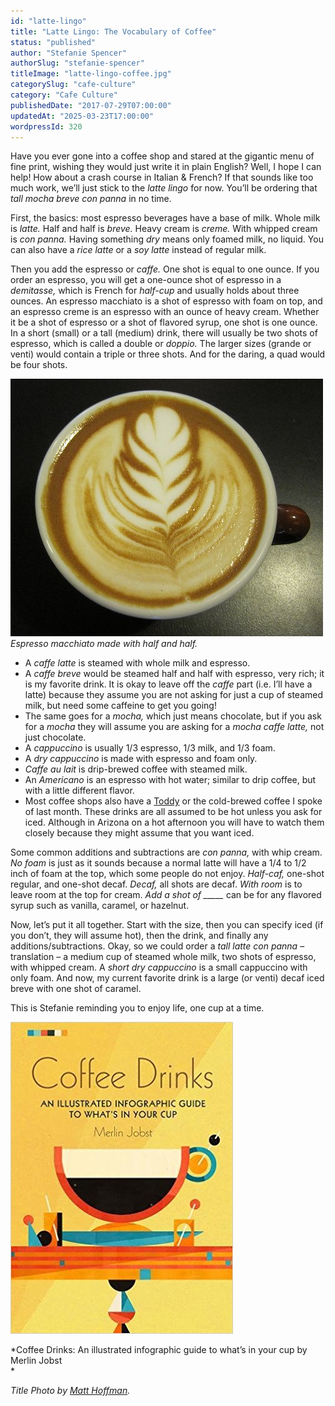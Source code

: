 ```yaml
---
id: "latte-lingo"
title: "Latte Lingo: The Vocabulary of Coffee"
status: "published"
author: "Stefanie Spencer"
authorSlug: "stefanie-spencer"
titleImage: "latte-lingo-coffee.jpg"
categorySlug: "cafe-culture"
category: "Cafe Culture"
publishedDate: "2017-07-29T07:00:00"
updatedAt: "2025-03-23T17:00:00"
wordpressId: 320
---
```


Have you ever gone into a coffee shop and stared at the gigantic menu of fine print, wishing they would just write it in plain English? Well, I hope I can help! How about a crash course in Italian & French? If that sounds like too much work, we’ll just stick to the *latte lingo* for now. You’ll be ordering that *tall mocha breve con panna* in no time.

First, the basics: most espresso beverages have a base of milk. Whole milk is *latte.* Half and half is *breve.* Heavy cream is *creme.* With whipped cream is *con panna.* Having something *dry* means only foamed milk, no liquid. You can also have a *rice latte* or a *soy latte* instead of regular milk.

Then you add the espresso or *caffe.* One shot is equal to one ounce. If you order an espresso, you will get a one-ounce shot of espresso in a *demitasse,* which is French for *half-cup* and usually holds about three ounces. An espresso macchiato is a shot of espresso with foam on top, and an espresso creme is an espresso with an ounce of heavy cream. Whether it be a shot of espresso or a shot of flavored syrup, one shot is one ounce. In a short (small) or a tall (medium) drink, there will usually be two shots of espresso, which is called a double or *doppio.* The larger sizes (grande or venti) would contain a triple or three shots. And for the daring, a quad would be four shots.

![Espresso macchiato made with half and half.](latte-design1.jpg)  
*Espresso macchiato made with half and half.*

-   A *caffe latte* is steamed with whole milk and espresso.
-   A *caffe breve* would be steamed half and half with espresso, very rich; it is my favorite drink. It is okay to leave off the *caffe* part (i.e. I’ll have a latte) because they assume you are not asking for just a cup of steamed milk, but need some caffeine to get you going!
-   The same goes for a *mocha,* which just means chocolate, but if you ask for a *mocha* they will assume you are asking for a *mocha caffe latte,* not just chocolate.
-   A *cappuccino* is usually 1/3 espresso, 1/3 milk, and 1/3 foam.
-   A *dry cappuccino* is made with espresso and foam only.
-   *Caffe au lait* is drip-brewed coffee with steamed milk.
-   An *Americano* is an espresso with hot water; similar to drip coffee, but with a little different flavor.
-   Most coffee shops also have a [Toddy](http://ineedcoffee.com/cold-brew-coffee-with-the-toddy-coffee-maker/) or the cold-brewed coffee I spoke of last month. These drinks are all assumed to be hot unless you ask for iced. Although in Arizona on a hot afternoon you will have to watch them closely because they might assume that you want iced.

Some common additions and subtractions are *con panna,* with whip cream. *No foam* is just as it sounds because a normal latte will have a 1/4 to 1/2 inch of foam at the top, which some people do not enjoy. *Half-caf,* one-shot regular, and one-shot decaf. *Decaf,* all shots are decaf. *With room* is to leave room at the top for cream. *Add a shot of \_\_\_\_\_* can be for any flavored syrup such as vanilla, caramel, or hazelnut.

Now, let’s put it all together. Start with the size, then you can specify iced (if you don’t, they will assume hot), then the drink, and finally any additions/subtractions. Okay, so we could order a *tall latte con panna* – translation – a medium cup of steamed whole milk, two shots of espresso, with whipped cream. A *short dry cappuccino* is a small cappuccino with only foam. And now, my current favorite drink is a large (or venti) decaf iced breve with one shot of caramel.

This is Stefanie reminding you to enjoy life, one cup at a time.

![](coffee-drinks-book.jpg)

*Coffee Drinks: An illustrated infographic guide to what’s in your cup by Merlin Jobst  
*

*Title Photo by [Matt Hoffman](https://unsplash.com/@__matthoffman__).*